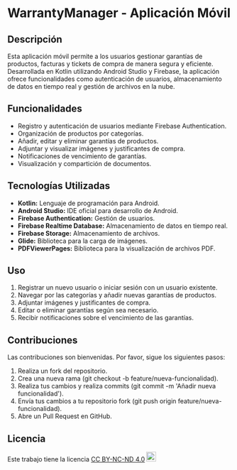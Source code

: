 # WarrantyManager  - Aplicación Móvil

## Descripción

Esta aplicación móvil permite a los usuarios gestionar garantías de productos, facturas y tickets de compra de manera segura y eficiente. Desarrollada en Kotlin utilizando Android Studio y Firebase, la aplicación ofrece funcionalidades como autenticación de usuarios, almacenamiento de datos en tiempo real y gestión de archivos en la nube.

## Funcionalidades

- Registro y autenticación de usuarios mediante Firebase Authentication.
- Organización de productos por categorías.
- Añadir, editar y eliminar garantías de productos.
- Adjuntar y visualizar imágenes y justificantes de compra.
- Notificaciones de vencimiento de garantías.
- Visualización y compartición de documentos.

## Tecnologías Utilizadas

- **Kotlin:** Lenguaje de programación para Android.
- **Android Studio:** IDE oficial para desarrollo de Android.
- **Firebase Authentication:** Gestión de usuarios.
- **Firebase Realtime Database:** Almacenamiento de datos en tiempo real.
- **Firebase Storage:** Almacenamiento de archivos.
- **Glide:** Biblioteca para la carga de imágenes.
- **PDFViewerPages:** Biblioteca para la visualización de archivos PDF.

## Uso

1.	Registrar un nuevo usuario o iniciar sesión con un usuario existente.
2.	Navegar por las categorías y añadir nuevas garantías de productos.
3.	Adjuntar imágenes y justificantes de compra.
4.	Editar o eliminar garantías según sea necesario.
5.	Recibir notificaciones sobre el vencimiento de las garantías.

## Contribuciones

Las contribuciones son bienvenidas. Por favor, sigue los siguientes pasos:
1.	Realiza un fork del repositorio.
2.	Crea una nueva rama (git checkout -b feature/nueva-funcionalidad).
3.	Realiza tus cambios y realiza commits (git commit -m 'Añadir nueva funcionalidad').
4.	Envía tus cambios a tu repositorio fork (git push origin feature/nueva-funcionalidad).
5.	Abre un Pull Request en GitHub.

## Licencia

<p xmlns:cc="http://creativecommons.org/ns#" >Este trabajo tiene la licencia <a href="https://creativecommons.org/licenses/by-nc-nd/4.0/?ref= selecter-v1" target="_blank" rel="licencia noopener noreferrer" style="display:inline-block;">CC BY-NC-ND 4.0<img style="height:22px!important;margin-left:3px ;alineación-vertical:text-bottom;" src="https://mirrors.creativecommons.org/presskit/icons/cc.svg?ref=chooser-v1" alt=""><img style="altura:22px!important;margin-left:3px;vertical -align:text-bottom;" src="https://mirrors.creativecommons.org/presskit/icons/by.svg?ref=chooser-v1" alt=""><img style="altura:22px!important;margin-left:3px;vertical -align:text-bottom;" src="https://mirrors.creativecommons.org/presskit/icons/nc.svg?ref=chooser-v1" alt=""><img style="altura:22px!important;margin-left:3px;vertical -align:text-bottom;" src="https://mirrors.creativecommons.org/presskit/icons/nd.svg?ref=chooser-v1" alt=""></a></p>

